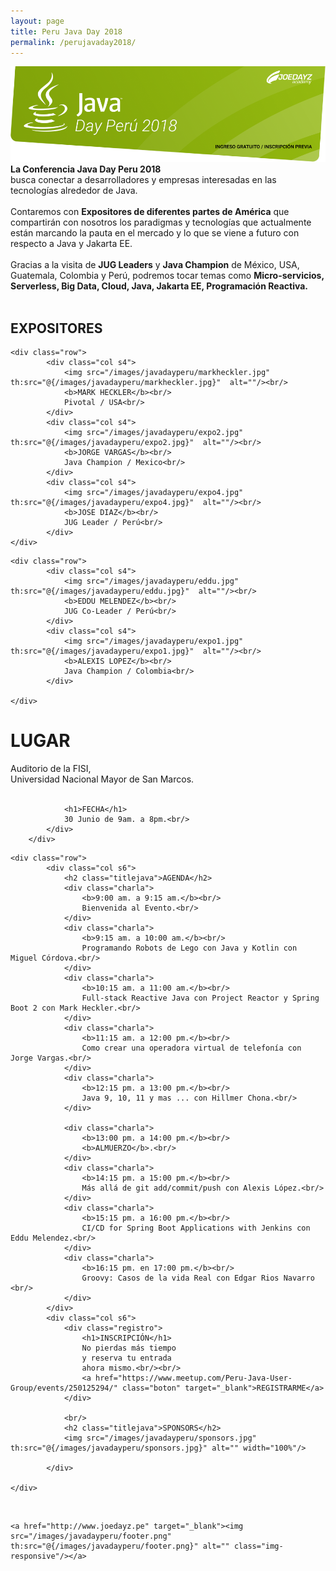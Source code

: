 ```yaml
---
layout: page
title: Peru Java Day 2018
permalink: /perujavaday2018/
---
```


<script src="https://maps.googleapis.com/maps/api/js?key=AIzaSyArCETPtmpt7r3Dxb9FjN0zg1nIY-ejWyc"></script>
<script src="/js/gmaps.js" th:src="@{/js/gmaps.js}"></script>

<div class="section">
        <a href="http://www.joedayz.pe" target="_blank"><img src="/images/javadayperu/header.png" th:src="/images/javadayperu/header.png" alt="" class="img-responsive"/></a>
</div>

<div class="section">
    <b>La Conferencia Java Day Peru 2018</b><br/>
        busca conectar a desarrolladores y empresas interesadas en las tecnologías alrededor de Java. <br/><br/>
        Contaremos con <b>Expositores de diferentes partes de América</b> que compartirán con nosotros los paradigmas y tecnologías que actualmente están marcando la pauta en el mercado y lo que se viene a futuro con respecto a Java y Jakarta EE.<br/><br/>
        Gracias a la visita de <b>JUG Leaders</b> y <b>Java Champion</b> de México, USA, Guatemala, Colombia y Perú, podremos tocar temas como <b>Micro-servicios, Serverless, Big Data, Cloud, Java, Jakarta EE, Programación Reactiva.</b><br/><br/>
            
</div>
<div class="divider"></div>
<div class="section">
    <h2 class="titlejava">EXPOSITORES</h2>

    <div class="row">
            <div class="col s4">
                <img src="/images/javadayperu/markheckler.jpg" th:src="@{/images/javadayperu/markheckler.jpg}"  alt=""/><br/>
                <b>MARK HECKLER</b><br/>
                Pivotal / USA<br/>
            </div>
            <div class="col s4">
                <img src="/images/javadayperu/expo2.jpg" th:src="@{/images/javadayperu/expo2.jpg}"  alt=""/><br/>
                <b>JORGE VARGAS</b><br/>
                Java Champion / Mexico<br/>
            </div>
            <div class="col s4">
                <img src="/images/javadayperu/expo4.jpg" th:src="@{/images/javadayperu/expo4.jpg}"  alt=""/><br/>
                <b>JOSE DIAZ</b><br/>
                JUG Leader / Perú<br/>
            </div>
    </div>
</div>
<div class="section">

    <div class="row">
            <div class="col s4">
                <img src="/images/javadayperu/eddu.jpg" th:src="@{/images/javadayperu/eddu.jpg}"  alt=""/><br/>
                <b>EDDU MELENDEZ</b><br/>
                JUG Co-Leader / Perú<br/>
            </div>
            <div class="col s4">
                <img src="/images/javadayperu/expo1.jpg" th:src="@{/images/javadayperu/expo1.jpg}"  alt=""/><br/>
                <b>ALEXIS LOPEZ</b><br/>
                Java Champion / Colombia<br/>
            </div>

    </div>
</div>

<div class="divider"></div>

<div class="section">
    <div id="Mapa"></div>
    <div class="row mapa">
        <div class="col s6 lugar">
            <h1>LUGAR</h1>
                Auditorio de la FISI,<br/>
                Universidad Nacional Mayor de San Marcos.<br/><br/>

                <h1>FECHA</h1>
                30 Junio de 9am. a 8pm.<br/>
            </div>
        </div>
</div>
<div class="divider"></div>
<div class="section">

    <div class="row">
            <div class="col s6">
                <h2 class="titlejava">AGENDA</h2>
                <div class="charla">
                    <b>9:00 am. a 9:15 am.</b><br/>
                    Bienvenida al Evento.<br/>
                </div>
                <div class="charla">
                    <b>9:15 am. a 10:00 am.</b><br/>
                    Programando Robots de Lego con Java y Kotlin con Miguel Córdova.<br/>
                </div>
                <div class="charla">
                    <b>10:15 am. a 11:00 am.</b><br/>
                    Full-stack Reactive Java con Project Reactor y Spring Boot 2 con Mark Heckler.<br/>
                </div>
                <div class="charla">
                    <b>11:15 am. a 12:00 pm.</b><br/>
                    Como crear una operadora virtual de telefonía con Jorge Vargas.<br/>
                </div>
                <div class="charla">
                    <b>12:15 pm. a 13:00 pm.</b><br/>
                    Java 9, 10, 11 y mas ... con Hillmer Chona.<br/>
                </div>

                <div class="charla">
                    <b>13:00 pm. a 14:00 pm.</b><br/>
                    <b>ALMUERZO</b>.<br/>
                </div>
                <div class="charla">
                    <b>14:15 pm. a 15:00 pm.</b><br/>
                    Más allá de git add/commit/push con Alexis López.<br/>
                </div>
                <div class="charla">
                    <b>15:15 pm. a 16:00 pm.</b><br/>
                    CI/CD for Spring Boot Applications with Jenkins con Eddu Melendez.<br/>
                </div>
                <div class="charla">
                    <b>16:15 pm. en 17:00 pm.</b><br/>
                    Groovy: Casos de la vida Real con Edgar Rios Navarro <br/>
                </div>
            </div>
            <div class="col s6">
                <div class="registro">
                    <h1>INSCRIPCIÓN</h1>
                    No pierdas más tiempo
                    y reserva tu entrada
                    ahora mismo.<br/><br/>
                    <a href="https://www.meetup.com/Peru-Java-User-Group/events/250125294/" class="boton" target="_blank">REGISTRARME</a>
                </div>

                <br/>
                <h2 class="titlejava">SPONSORS</h2>
                <img src="/images/javadayperu/sponsors.jpg" th:src="@{/images/javadayperu/sponsors.jpg}" alt="" width="100%"/>
                
            </div>

    </div>
</div>

<div class="section">
    <br/>
    
    <a href="http://www.joedayz.pe" target="_blank"><img src="/images/javadayperu/footer.png"  th:src="@{/images/javadayperu/footer.png}" alt="" class="img-responsive"/></a>
</div>

<script>
    map = new GMaps({
        div: '#Mapa',
        zoom: 18,
        lat: -12.053155,
        lng: -77.085546
    });


    map.addMarker({
        lat: -12.053155,
        lng: -77.085546,
        infoWindow: {
            content: '<p style="color:#000;">Auditorio de la FISI<br/>Univ. Nacional Mayor de San Marcos<br/></p>'
        },
        mouseover: function(e){
            this.infoWindow.open(this.map, this);
        }
    });
</script>